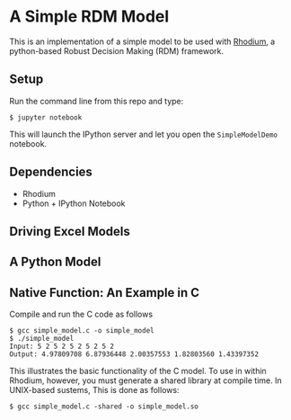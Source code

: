 # A Simple RDM Model
This is an implementation of a simple model to be used with [Rhodium](https://github.com/Project-Platypus/Rhodium/), a python-based Robust Decision Making (RDM) framework. 

## Setup
Run the command line from this repo and type:

```
$ jupyter notebook
```

This will launch the IPython server and let you open the `SimpleModelDemo` notebook.


## Dependencies
* Rhodium
* Python + IPython Notebook

## Driving Excel Models
## A Python Model
## Native Function: An Example in C

Compile and run the C code as follows

```
$ gcc simple_model.c -o simple_model
$ ./simple_model
Input: 5 2 5 2 5 2 5 2 5 2
Output: 4.97809708 6.87936448 2.00357553 1.82803560 1.43397352
```

This illustrates the basic functionality of the C model. To use in within Rhodium, however, you must generate a shared library at compile time. In UNIX-based sustems, This is done as follows:

```
$ gcc simple_model.c -shared -o simple_model.so
```



